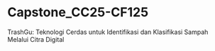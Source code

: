 # Capstone_CC25-CF125
TrashGu: Teknologi Cerdas untuk Identifikasi dan Klasifikasi Sampah Melalui Citra Digital
